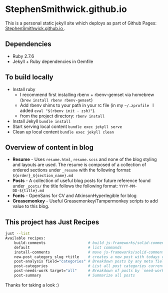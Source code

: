 # StephenSmithwick.github.io
This is a personal static jekyll site which deploys as part of Github Pages: [StephenSmithwick.github.io
](https://StephenSmithwick.github.io).

## Dependencies
- Ruby 2.7.6
- Jekyll + Ruby dependencies in Gemfile

## To build locally
- Install ruby
  - I recommend first installing rbenv + rbenv-gemset via homebrew (`brew install rbenv rbenv-gemset`)
  - Add rbenv shims to your path in your rc file (in my `~/.zprofile ` I added `eval "$(rbenv init - zsh)"`).
  - from the project directory: `rbenv install`
- Install Jekyll `bundle install`
- Start serving local content `bundle exec jekyll serve`
- Clean up local content `bundle exec jekyll clean`

## Overview of content in blog
- **Resume** - Uses `resume.html`, `resume.scss` and none of the blog styling and layouts are used. The resume is composed of a collection of ordered sections under `_resume` with the following format: `${order}_${section_name}.md`
- **Posts** - A collection of useful blog posts for future reference found under `_posts/` the title follows the following format: `YYYY-MM-DD-${title}.md`
- **Fonts** - OpenSans for CV and AtkinsonHyperlegible for blog
- **Greasemonkey** - Useful Greasemonkey/Tampermonkey scripts to add value to this blog.

## This project has Just Recipes
```bash
just --list
Available recipes:
    build-comments                   # build js-frameworks/solid-comments
    default                          # list commands
    install-comments                 # move js-frameworks/solid-comments into jekyll and update references
    new-post category slug +title    # creates a new post with todays date and specified Title, slug, and category
    post-analysis field="categories" # Breakdown posts by any meta field (date, layout, title, date, categories)
    post-categories                  # List all post categories currently used
    post-needs-work target="all"     # Breakdown of posts by `need-works` field
    post-summary                     # Summarize all posts
```

Thanks for taking a look :)

